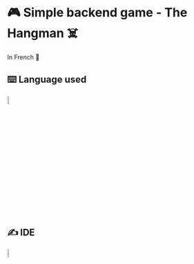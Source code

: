 # 🎮 Simple backend game - The Hangman ☠️
In French 🥖
## ⌨️ Language used
<img src="https://logodownload.org/wp-content/uploads/2019/10/python-logo-2.png" height="7%" width="7%"></img>
## ✍️ IDE
<img src="https://img.icons8.com/plasticine/2x/pycharm.png" height="7%" width="7%"></img>
